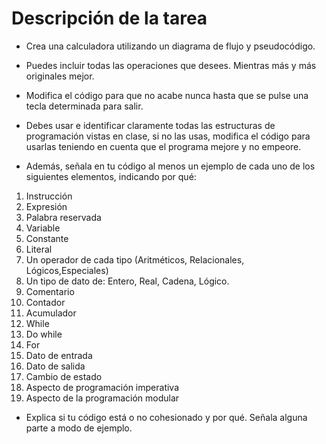 # Descripción de la tarea

- Crea una calculadora utilizando un diagrama de flujo y pseudocódigo. 

- Puedes incluir todas las operaciones que desees. Mientras más y más originales mejor.

- Modifica el código para que no acabe nunca hasta que se pulse una tecla determinada para salir.

- Debes usar e identificar claramente todas las estructuras de programación vistas en clase, si no las usas, modifica el código para usarlas teniendo en cuenta que el programa mejore y no empeore.

- Además, señala en tu código al menos un ejemplo de cada uno de los siguientes elementos, indicando por qué:


1. Instrucción
2. Expresión
3. Palabra reservada
4. Variable
5. Constante
6. Literal
7. Un operador de cada tipo (Aritméticos, Relacionales, Lógicos,Especiales)
8. Un tipo de dato de: Entero, Real, Cadena, Lógico.
9. Comentario
10. Contador
11. Acumulador
12. While
13. Do while 
14. For
15. Dato de entrada
16. Dato de salida
17. Cambio de estado
18. Aspecto de programación imperativa
19. Aspecto de la programación modular

- Explica si tu código está o no cohesionado y por qué. Señala alguna parte a modo de ejemplo.
